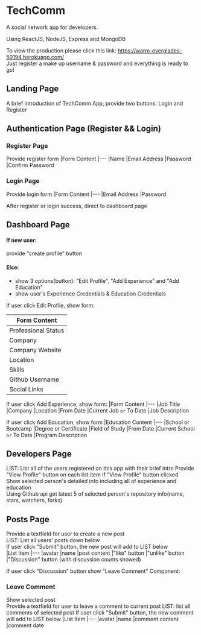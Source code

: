 # TechComm
A social network app for developers.

Using ReactJS, NodeJS, Express and MongoDB

To view the production please click this link: https://warm-everglades-50194.herokuapp.com/  
Just register a make up username & password and everything is ready to go!

## Landing Page
A brief introduction of TechComm App, provide two buttons: Login and Register

## Authentication Page (Register && Login)
### Register Page
Provide register form
|Form Content
|---
|Name
|Email Address
|Password
|Confirm Password

### Login Page
Provide login form
|Form Content
|---
|Email Address
|Password

After register or login success, direct to dashboard page

## Dashboard Page
#### If new user:
provide "create profile" button
#### Else:
* show 3 options(button): "Edit Profile", "Add Experience" and "Add Education"
* show user's Experience Credentials & Education Credentials

If user click Edit Profile, show form:

|Form Content
|---
|Professional Status
|Company
|Company Website
|Location
|Skills
|Github Username
|Social Links

If user click Add Experience, show form:
|Form Content
|---
|Job Title
|Company
|Location
|From Date
|Current Job `or` To Date
|Job Description

If user click Add Education, show form
|Education Content
|---
|School or Bootcamp
|Degree or Certificate
|Field of Study
|From Date
|Current School `or` To Date
|Program Description

## Developers Page
LIST: List all of the users registered on this app with their brief intro 
Provide "View Profile" button on each list item 
If "View Profile" button clicked  
Show selected person's detailed info including all of experience and education  
Using Github api get latest 5 of selected person's repository info(name, stars, watchers, forks)  

## Posts Page
Provide a textfield for user to create a new post  
LIST: List all users' posts down below  
If user click "Submit" button, the new post will add to LIST below  
|List Item
|---
|avatar
|name
|post content
|"like" button
|"unlike" button
|"Discussion" button (with discussion counts showed)

If user click "Discussion" button show "Leave Comment" Component:  

### Leave Comment
Show selected post  
Provide a textfield for user to leave a comment to current post
LIST: list all comments of selected post
If user click "Submit" button, the new comment will add to LIST below
|List Item
|---
|avatar
|name
|comment content
|comment date


